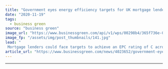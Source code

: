 ```yaml
---
title: "Government eyes energy efficiency targets for UK mortgage lenders"
date: "2020-11-19"
tags: 
  - business green
source: "business green"
image_url: "https://www.businessgreen.com/api/v1/wps/00298b4/365f736e-0285-4c54-8237-b8c4d2529596/9/consumer-guide-185x114.jpg"
image_fp: "/assets/img/post_thumbnails/141.jpg"
lead: "
 Mortgage lenders could face targets to achieve an EPC rating of C across their portfolio properties by 2030 under consultation proposals ..."
article_url: "https://www.businessgreen.com/news/4023652/government-eyes-energy-efficiency-targets-uk-mortgage-lenders"
---
```


---
